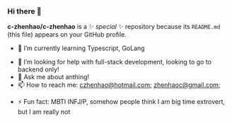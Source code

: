 ### Hi there 👋

**c-zhenhao/c-zhenhao** is a ✨ _special_ ✨ repository because its `README.md` (this file) appears on your GitHub profile.

<!-- Here are some ideas to get you started: -->

<!-- - 🔭 I’m currently working on -->
- 🌱 I’m currently learning Typescript, GoLang
<!-- - 👯 I’m looking to collaborate on ... -->
- 🤔 I’m looking for help with full-stack development, looking to go to backend only!
- 💬 Ask me about anthing!
- 📫 How to reach me: czhenhao@hotmail.com; zhenhaoc@gmail.com;
<!-- - 😄 Pronouns: ... -->
- ⚡ Fun fact: MBTI INFJ/P, somehow people think I am big time extrovert, but I am really not

